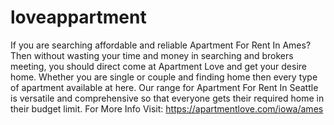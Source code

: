 # loveappartment
If you are searching affordable and reliable Apartment For Rent In Ames? Then without wasting your time and money in searching and brokers meeting, you should direct come at Apartment Love and get your desire home. Whether you are single or couple and finding home then every type of apartment available at here. Our range for Apartment For Rent In Seattle is versatile and comprehensive so that everyone gets their required home in their budget limit. For More Info Visit: https://apartmentlove.com/iowa/ames
